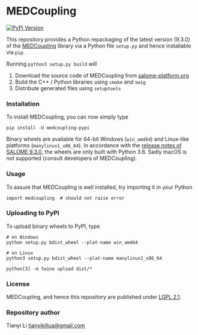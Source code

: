 # MEDCoupling

[![PyPi Version](https://img.shields.io/pypi/v/medcoupling-pypi.svg?style=flat-square)](https://pypi.org/project/medcoupling-pypi)

This repository provides a Python repackaging of the latest version (9.3.0) of the [MEDCoupling](https://docs.salome-platform.org/latest/dev/MEDCoupling/developer/index.html) library via a Python file `setup.py` and hence installable via `pip`.

Running `python3 setup.py build` will

1. Download the source code of MEDCoupling from [salome-platform.org](http://files.salome-platform.org/Salome/other/medCoupling-9.3.0.tar.gz)
2. Build the C++ / Python libraries using `cmake` and `swig`
3. Distribute generated files using `setuptools`

### Installation

To install MEDCoupling, you can now simply type
```
pip install -U medcoupling-pypi
```

Binary wheels are available for 64-bit Windows (`win_amd64`) and Linux-like platforms (`manylinux1_x86_64`). In accordance with the [release notes of SALOME 9.3.0](https://files.salome-platform.org/Salome/Salome9.3.0/SALOME_9_3_0_Release_Notes.pdf), the wheels are only built with Python 3.6. Sadly macOS is not supported (consult developers of MEDCoupling).

### Usage

To assure that MEDCoupling is well installed, try importing it in your Python
```
import medcoupling  # should not raise error
```

### Uploading to PyPI

To upload binary wheels to PyPI, type
```
# on Windows
python setup.py bdist_wheel --plat-name win_amd64

# on Linux
python3 setup.py bdist_wheel --plat-name manylinux1_x86_64

python[3] -m twine upload dist/*
```

### License

MEDCoupling, and hence this repository are published under [LGPL 2.1](https://en.wikipedia.org/wiki/GNU_Lesser_General_Public_License).

### Repository author

Tianyi Li <tianyikillua@gmail.com>
